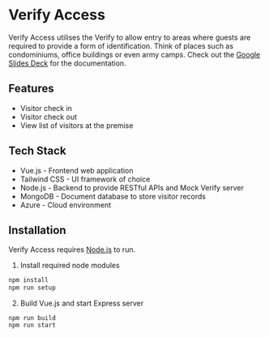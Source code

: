 # Verify Access

Verify Access utilises the Verify to allow entry to areas where guests are required to provide a form of identification. Think of places such as condominiums, office buildings or even army camps.
Check out the [Google Slides Deck](https://docs.google.com/presentation/d/1XC10NBkJ0npFDTumiXbFib3l9nPaw5tsyan6esTG2Zs/edit?usp=sharing) for the documentation.

## Features

- Visitor check in
- Visitor check out
- View list of visitors at the premise

## Tech Stack
- Vue.js - Frontend web application
- Tailwind CSS - UI framework of choice
- Node.js - Backend to provide RESTful APIs and Mock Verify server
- MongoDB - Document database to store visitor records
- Azure - Cloud environment

## Installation
Verify Access requires [Node.js](https://nodejs.org/en/) to run.

1. Install required node modules
```sh
npm install
npm run setup
```

2. Build Vue.js and start Express server
```
npm run build
npm run start
```
